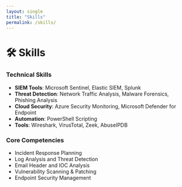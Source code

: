 ```yaml
---
layout: single
title: "Skills"
permalink: /skills/
---
```


# 🛠 Skills

### **Technical Skills**
- **SIEM Tools**: Microsoft Sentinel, Elastic SIEM, Splunk  
- **Threat Detection**: Network Traffic Analysis, Malware Forensics, Phishing Analysis  
- **Cloud Security**: Azure Security Monitoring, Microsoft Defender for Endpoint  
- **Automation**: PowerShell Scripting  
- **Tools**: Wireshark, VirusTotal, Zeek, AbuseIPDB  

### **Core Competencies**  
- Incident Response Planning  
- Log Analysis and Threat Detection  
- Email Header and IOC Analysis  
- Vulnerability Scanning & Patching  
- Endpoint Security Management  
